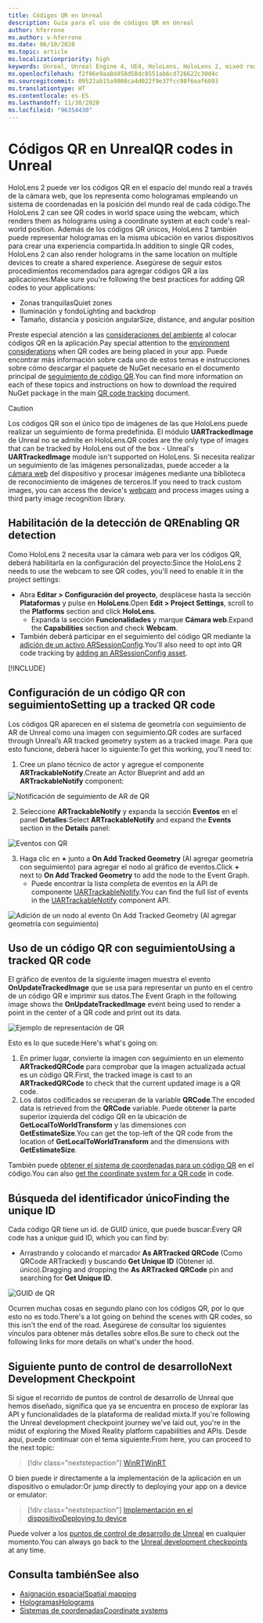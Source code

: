 ```yaml
---
title: Códigos QR en Unreal
description: Guía para el uso de códigos QR en Unreal
author: hferrone
ms.author: v-hferrone
ms.date: 06/10/2020
ms.topic: article
ms.localizationpriority: high
keywords: Unreal, Unreal Engine 4, UE4, HoloLens, HoloLens 2, mixed reality, development, features, documentation, guides, holograms, qr codes, mixed reality headset, windows mixed reality headset, virtual reality headset
ms.openlocfilehash: f2f06e9aa8d458d58dc8551ab6cd726622c30d4c
ms.sourcegitcommit: 09522ab15a9008ca4d022f9e37fcc98f6eaf6093
ms.translationtype: HT
ms.contentlocale: es-ES
ms.lasthandoff: 11/30/2020
ms.locfileid: "96354430"
---
```

# <a name="qr-codes-in-unreal"></a><span data-ttu-id="20f85-104">Códigos QR en Unreal</span><span class="sxs-lookup"><span data-stu-id="20f85-104">QR codes in Unreal</span></span>

<span data-ttu-id="20f85-105">HoloLens 2 puede ver los códigos QR en el espacio del mundo real a través de la cámara web, que los representa como hologramas empleando un sistema de coordenadas en la posición del mundo real de cada código.</span><span class="sxs-lookup"><span data-stu-id="20f85-105">The HoloLens 2 can see QR codes in world space using the webcam, which renders them as holograms using a coordinate system at each code's real-world position.</span></span>  <span data-ttu-id="20f85-106">Además de los códigos QR únicos, HoloLens 2 también puede representar hologramas en la misma ubicación en varios dispositivos para crear una experiencia compartida.</span><span class="sxs-lookup"><span data-stu-id="20f85-106">In addition to single QR codes, HoloLens 2 can also render holograms in the same location on multiple devices to create a shared experience.</span></span> <span data-ttu-id="20f85-107">Asegúrese de seguir estos procedimientos recomendados para agregar códigos QR a las aplicaciones:</span><span class="sxs-lookup"><span data-stu-id="20f85-107">Make sure you're following the best practices for adding QR codes to your applications:</span></span>

- <span data-ttu-id="20f85-108">Zonas tranquilas</span><span class="sxs-lookup"><span data-stu-id="20f85-108">Quiet zones</span></span>
- <span data-ttu-id="20f85-109">Iluminación y fondo</span><span class="sxs-lookup"><span data-stu-id="20f85-109">Lighting and backdrop</span></span>
- <span data-ttu-id="20f85-110">Tamaño, distancia y posición angular</span><span class="sxs-lookup"><span data-stu-id="20f85-110">Size, distance, and angular position</span></span>

<span data-ttu-id="20f85-111">Preste especial atención a las [consideraciones del ambiente](../../environment-considerations-for-hololens.md) al colocar códigos QR en la aplicación.</span><span class="sxs-lookup"><span data-stu-id="20f85-111">Pay special attention to the [environment considerations](../../environment-considerations-for-hololens.md) when QR codes are being placed in your app.</span></span> <span data-ttu-id="20f85-112">Puede encontrar más información sobre cada uno de estos temas e instrucciones sobre cómo descargar el paquete de NuGet necesario en el documento principal de [seguimiento de código QR](../platform-capabilities-and-apis/qr-code-tracking.md).</span><span class="sxs-lookup"><span data-stu-id="20f85-112">You can find more information on each of these topics and instructions on how to download the required NuGet package in the main [QR code tracking](../platform-capabilities-and-apis/qr-code-tracking.md) document.</span></span>

> [!CAUTION]
> <span data-ttu-id="20f85-113">Los códigos QR son el único tipo de imágenes de las que HoloLens puede realizar un seguimiento de forma predefinida. El módulo **UARTrackedImage** de Unreal no se admite en HoloLens.</span><span class="sxs-lookup"><span data-stu-id="20f85-113">QR codes are the only type of images that can be tracked by HoloLens out of the box - Unreal's **UARTrackedImage** module isn't supported on HoloLens.</span></span> <span data-ttu-id="20f85-114">Si necesita realizar un seguimiento de las imágenes personalizadas, puede acceder a la [cámara web](unreal-hololens-camera.md) del dispositivo y procesar imágenes mediante una biblioteca de reconocimiento de imágenes de terceros.</span><span class="sxs-lookup"><span data-stu-id="20f85-114">If you need to track custom images, you can access the device's [webcam](unreal-hololens-camera.md) and process images using a third party image recognition library.</span></span> 

## <a name="enabling-qr-detection"></a><span data-ttu-id="20f85-115">Habilitación de la detección de QR</span><span class="sxs-lookup"><span data-stu-id="20f85-115">Enabling QR detection</span></span>
<span data-ttu-id="20f85-116">Como HoloLens 2 necesita usar la cámara web para ver los códigos QR, deberá habilitarla en la configuración del proyecto:</span><span class="sxs-lookup"><span data-stu-id="20f85-116">Since the HoloLens 2 needs to use the webcam to see QR codes, you'll need to enable it in the project settings:</span></span>
- <span data-ttu-id="20f85-117">Abra **Editar > Configuración del proyecto**, desplácese hasta la sección **Plataformas** y pulse en **HoloLens**.</span><span class="sxs-lookup"><span data-stu-id="20f85-117">Open **Edit > Project Settings**, scroll to the **Platforms** section and click **HoloLens**.</span></span>
    + <span data-ttu-id="20f85-118">Expanda la sección **Funcionalidades** y marque **Cámara web**.</span><span class="sxs-lookup"><span data-stu-id="20f85-118">Expand the **Capabilities** section and check **Webcam**.</span></span>  
- <span data-ttu-id="20f85-119">También deberá participar en el seguimiento del código QR mediante la [adición de un activo ARSessionConfig](https://docs.microsoft.com/windows/mixed-reality/unreal-uxt-ch3#adding-the-session-asset).</span><span class="sxs-lookup"><span data-stu-id="20f85-119">You'll also need to opt into QR code tracking by [adding an ARSessionConfig asset](https://docs.microsoft.com/windows/mixed-reality/unreal-uxt-ch3#adding-the-session-asset).</span></span>

[!INCLUDE[](includes/tabs-qr-codes.md)]

## <a name="setting-up-a-tracked-qr-code"></a><span data-ttu-id="20f85-120">Configuración de un código QR con seguimiento</span><span class="sxs-lookup"><span data-stu-id="20f85-120">Setting up a tracked QR code</span></span>

<span data-ttu-id="20f85-121">Los códigos QR aparecen en el sistema de geometría con seguimiento de AR de Unreal como una imagen con seguimiento.</span><span class="sxs-lookup"><span data-stu-id="20f85-121">QR codes are surfaced through Unreal’s AR tracked geometry system as a tracked image.</span></span> <span data-ttu-id="20f85-122">Para que esto funcione, deberá hacer lo siguiente:</span><span class="sxs-lookup"><span data-stu-id="20f85-122">To get this working, you'll need to:</span></span>
1. <span data-ttu-id="20f85-123">Cree un plano técnico de actor y agregue el componente **ARTrackableNotify**.</span><span class="sxs-lookup"><span data-stu-id="20f85-123">Create an Actor Blueprint and add an **ARTrackableNotify** component:</span></span>

![Notificación de seguimiento de AR de QR](images/unreal-spatialmapping-artrackablenotify.PNG)

2. <span data-ttu-id="20f85-125">Seleccione **ARTrackableNotify** y expanda la sección **Eventos** en el panel **Detalles**:</span><span class="sxs-lookup"><span data-stu-id="20f85-125">Select **ARTrackableNotify** and expand the **Events** section in the **Details** panel:</span></span>

![Eventos con QR](images/unreal-spatialmapping-events.PNG)

3. <span data-ttu-id="20f85-127">Haga clic en **+** junto a **On Add Tracked Geometry** (Al agregar geometría con seguimiento) para agregar el nodo al gráfico de eventos.</span><span class="sxs-lookup"><span data-stu-id="20f85-127">Click **+** next to **On Add Tracked Geometry** to add the node to the Event Graph.</span></span>
    - <span data-ttu-id="20f85-128">Puede encontrar la lista completa de eventos en la API de componente [UARTrackableNotify](https://docs.unrealengine.com/API/Runtime/AugmentedReality/UARTrackableNotifyComponent/index.html).</span><span class="sxs-lookup"><span data-stu-id="20f85-128">You can find the full list of events in the [UARTrackableNotify](https://docs.unrealengine.com/API/Runtime/AugmentedReality/UARTrackableNotifyComponent/index.html) component API.</span></span>

![Adición de un nodo al evento On Add Tracked Geometry (Al agregar geometría con seguimiento)](images/unreal-qr-codes-tracked-geometry.png)

## <a name="using-a-tracked-qr-code"></a><span data-ttu-id="20f85-130">Uso de un código QR con seguimiento</span><span class="sxs-lookup"><span data-stu-id="20f85-130">Using a tracked QR code</span></span>
<span data-ttu-id="20f85-131">El gráfico de eventos de la siguiente imagen muestra el evento **OnUpdateTrackedImage** que se usa para representar un punto en el centro de un código QR e imprimir sus datos.</span><span class="sxs-lookup"><span data-stu-id="20f85-131">The Event Graph in the following image shows the **OnUpdateTrackedImage** event being used to render a point in the center of a QR code and print out its data.</span></span>

![Ejemplo de representación de QR](images/unreal-qr-render.PNG)

<span data-ttu-id="20f85-133">Esto es lo que sucede:</span><span class="sxs-lookup"><span data-stu-id="20f85-133">Here's what's going on:</span></span>
1. <span data-ttu-id="20f85-134">En primer lugar, convierte la imagen con seguimiento en un elemento **ARTrackedQRCode** para comprobar que la imagen actualizada actual es un código QR.</span><span class="sxs-lookup"><span data-stu-id="20f85-134">First, the tracked image is cast to an **ARTrackedQRCode** to check that the current updated image is a QR code.</span></span>  
2. <span data-ttu-id="20f85-135">Los datos codificados se recuperan de la variable **QRCode**.</span><span class="sxs-lookup"><span data-stu-id="20f85-135">The encoded data is retrieved from the **QRCode** variable.</span></span> <span data-ttu-id="20f85-136">Puede obtener la parte superior izquierda del código QR en la ubicación de **GetLocalToWorldTransform** y las dimensiones con **GetEstimateSize**.</span><span class="sxs-lookup"><span data-stu-id="20f85-136">You can get the top-left of the QR code from the location of **GetLocalToWorldTransform** and the dimensions with **GetEstimateSize**.</span></span>

<span data-ttu-id="20f85-137">También puede [obtener el sistema de coordenadas para un código QR](https://docs.microsoft.com/windows/mixed-reality/qr-code-tracking#getting-the-coordinate-system-for-a-qr-code) en el código.</span><span class="sxs-lookup"><span data-stu-id="20f85-137">You can also [get the coordinate system for a QR code](https://docs.microsoft.com/windows/mixed-reality/qr-code-tracking#getting-the-coordinate-system-for-a-qr-code) in code.</span></span>

## <a name="finding-the-unique-id"></a><span data-ttu-id="20f85-138">Búsqueda del identificador único</span><span class="sxs-lookup"><span data-stu-id="20f85-138">Finding the unique ID</span></span>
<span data-ttu-id="20f85-139">Cada código QR tiene un id. de GUID único, que puede buscar:</span><span class="sxs-lookup"><span data-stu-id="20f85-139">Every QR code has a unique guid ID, which you can find by:</span></span>
- <span data-ttu-id="20f85-140">Arrastrando y colocando el marcador **As ARTracked QRCode** (Como QRCode ARTracked) y buscando **Get Unique ID** (Obtener id. único).</span><span class="sxs-lookup"><span data-stu-id="20f85-140">Dragging and dropping the **As ARTracked QRCode**  pin and searching for **Get Unique ID**.</span></span>

![GUID de QR](images/unreal-qr-guid.PNG)

<span data-ttu-id="20f85-142">Ocurren muchas cosas en segundo plano con los códigos QR, por lo que esto no es todo.</span><span class="sxs-lookup"><span data-stu-id="20f85-142">There's a lot going on behind the scenes with QR codes, so this isn't the end of the road.</span></span> <span data-ttu-id="20f85-143">Asegúrese de consultar los siguientes vínculos para obtener más detalles sobre ellos.</span><span class="sxs-lookup"><span data-stu-id="20f85-143">Be sure to check out the following links for more details on what's under the hood.</span></span>

## <a name="next-development-checkpoint"></a><span data-ttu-id="20f85-144">Siguiente punto de control de desarrollo</span><span class="sxs-lookup"><span data-stu-id="20f85-144">Next Development Checkpoint</span></span>

<span data-ttu-id="20f85-145">Si sigue el recorrido de puntos de control de desarrollo de Unreal que hemos diseñado, significa que ya se encuentra en proceso de explorar las API y funcionalidades de la plataforma de realidad mixta.</span><span class="sxs-lookup"><span data-stu-id="20f85-145">If you're following the Unreal development checkpoint journey we've laid out, you're in the midst of exploring the Mixed Reality platform capabilities and APIs.</span></span> <span data-ttu-id="20f85-146">Desde aquí, puede continuar con el tema siguiente:</span><span class="sxs-lookup"><span data-stu-id="20f85-146">From here, you can proceed to the next topic:</span></span>

> [!div class="nextstepaction"]
> [<span data-ttu-id="20f85-147">WinRT</span><span class="sxs-lookup"><span data-stu-id="20f85-147">WinRT</span></span>](unreal-winRT.md)

<span data-ttu-id="20f85-148">O bien puede ir directamente a la implementación de la aplicación en un dispositivo o emulador:</span><span class="sxs-lookup"><span data-stu-id="20f85-148">Or jump directly to deploying your app on a device or emulator:</span></span>

> [!div class="nextstepaction"]
> [<span data-ttu-id="20f85-149">Implementación en el dispositivo</span><span class="sxs-lookup"><span data-stu-id="20f85-149">Deploying to device</span></span>](unreal-deploying.md)

<span data-ttu-id="20f85-150">Puede volver a los [puntos de control de desarrollo de Unreal](unreal-development-overview.md#3-platform-capabilities-and-apis) en cualquier momento.</span><span class="sxs-lookup"><span data-stu-id="20f85-150">You can always go back to the [Unreal development checkpoints](unreal-development-overview.md#3-platform-capabilities-and-apis) at any time.</span></span>

## <a name="see-also"></a><span data-ttu-id="20f85-151">Consulta también</span><span class="sxs-lookup"><span data-stu-id="20f85-151">See also</span></span>
* [<span data-ttu-id="20f85-152">Asignación espacial</span><span class="sxs-lookup"><span data-stu-id="20f85-152">Spatial mapping</span></span>](../../design/spatial-mapping.md)
* [<span data-ttu-id="20f85-153">Hologramas</span><span class="sxs-lookup"><span data-stu-id="20f85-153">Holograms</span></span>](../../discover/hologram.md)
* [<span data-ttu-id="20f85-154">Sistemas de coordenadas</span><span class="sxs-lookup"><span data-stu-id="20f85-154">Coordinate systems</span></span>](../../design/coordinate-systems.md)
